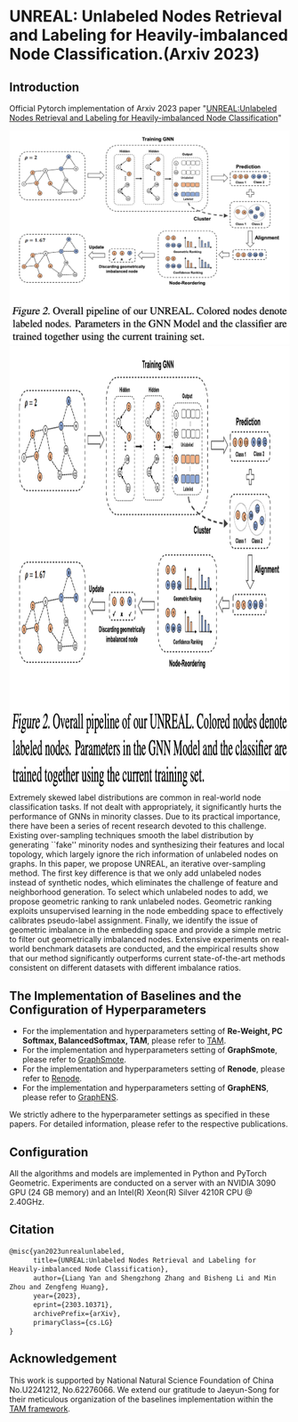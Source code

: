 # UNREAL: Unlabeled Nodes Retrieval and Labeling for Heavily-imbalanced Node Classification.(Arxiv 2023)

## Introduction

Official Pytorch implementation of Arxiv 2023 paper "[UNREAL:Unlabeled Nodes Retrieval and Labeling for Heavily-imbalanced Node Classification](https://arxiv.org/abs/2303.10371)"

![unreal](figure/unreal.png)
<img src="figure/unreal.png" alt="unreal" width="1000" height="800"/>
Extremely skewed label distributions are common in real-world node classification tasks. If not dealt with appropriately, it significantly hurts the performance of GNNs in minority classes. Due to its practical importance, there have been a series of recent research devoted to this challenge. Existing over-sampling techniques smooth the label distribution by generating ``fake'' minority nodes and synthesizing their features and local topology, which largely ignore the rich information of unlabeled nodes on graphs. In this paper, we propose UNREAL, an iterative over-sampling method. The first key difference is that we only add unlabeled nodes instead of synthetic nodes, which eliminates the challenge of feature and neighborhood generation. To select which unlabeled nodes to add, we propose geometric ranking to rank unlabeled nodes. Geometric ranking exploits unsupervised learning in the node embedding space to effectively calibrates pseudo-label assignment. Finally, we identify the issue of geometric imbalance in the embedding space and provide a simple metric to filter out geometrically imbalanced nodes. Extensive experiments on real-world benchmark datasets are conducted, and the empirical results show that our method significantly outperforms current state-of-the-art methods consistent on different datasets with different imbalance ratios.

## The Implementation of Baselines and the Configuration of Hyperparameters
- For the implementation and hyperparameters setting of **Re-Weight, PC Softmax, BalancedSoftmax, TAM**, please refer to [TAM](https://github.com/Jaeyun-Song/TAM).
- For the implementation and hyperparameters setting of **GraphSmote**, please refer to [GraphSmote](https://github.com/TianxiangZhao/GraphSmote).
- For the implementation and hyperparameters setting of **Renode**, please refer to [Renode](https://github.com/victorchen96/ReNode).
- For the implementation and hyperparameters setting of **GraphENS**, please refer to [GraphENS](https://github.com/JoonHyung-Park/GraphENS).

We strictly adhere to the hyperparameter settings as specified in these papers. For detailed information, please refer to the respective publications.



## Configuration
All the algorithms and models are implemented in Python and PyTorch Geometric. Experiments are
conducted on a server with an NVIDIA 3090 GPU (24 GB memory) and an Intel(R) Xeon(R) Silver
4210R CPU @ 2.40GHz.

## Citation
```
@misc{yan2023unrealunlabeled,
      title={UNREAL:Unlabeled Nodes Retrieval and Labeling for Heavily-imbalanced Node Classification}, 
      author={Liang Yan and Shengzhong Zhang and Bisheng Li and Min Zhou and Zengfeng Huang},
      year={2023},
      eprint={2303.10371},
      archivePrefix={arXiv},
      primaryClass={cs.LG}
}
```
## Acknowledgement
This work is supported by National Natural Science Foundation of China No.U2241212, No.62276066. We extend our gratitude to Jaeyun-Song for their meticulous organization of the baselines implementation within the [TAM framework](https://github.com/Jaeyun-Song/TAM).
